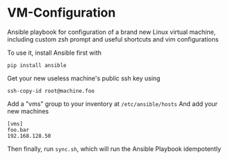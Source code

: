 # VM-Configuration
Ansible playbook for configuration of a brand new Linux virtual machine, including custom zsh prompt and useful shortcuts and vim configurations

To use it, install Ansible first with

```pip install ansible```

Get your new useless machine's public ssh key using

```ssh-copy-id root@machine.foo```

Add a "vms" group to your inventory at
```/etc/ansible/hosts```
And add your new machines

```
[vms]
foo.bar
192.168.128.50
```

Then finally, run ```sync.sh```, which will run the Ansible Playbook idempotently
